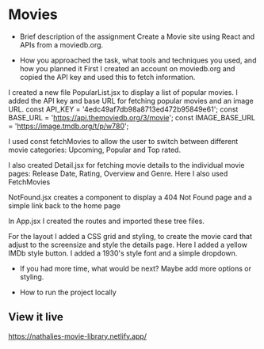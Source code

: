 # Movies

- Brief description of the assignment
Create a Movie site using React and APIs from a moviedb.org. 

- How you approached the task, what tools and techniques you used, and how you planned it
First I created an account on moviedb.org and copied the API key and used this to fetch information. 

I created a new file PopularList.jsx to display a list of popular movies. I added the API key and base URL for fetching popular movies and an image URL. 
const API_KEY = '4edc49af7db98a8713ed472b95849e61';
const BASE_URL = 'https://api.themoviedb.org/3/movie';
const IMAGE_BASE_URL = 'https://image.tmdb.org/t/p/w780';

I used const fetchMovies to allow the user to switch between different movie categories: Upcoming, Popular and Top rated. 

I also created Detail.jsx for fetching movie details to the individual movie pages: Release Date, Rating, Overview and Genre. Here I also used FetchMovies

NotFound.jsx creates a component to display a 404 Not Found page and a simple link back to the home page

In App.jsx I created the routes and imported these tree files. 

For the layout I added a CSS grid and styling, to create the movie card that adjust to the screensize and style the details page. Here I added a yellow IMDb style button. I added a 1930's style font and a simple dropdown. 

- If you had more time, what would be next?
Maybe add more options or styling. 

- How to run the project locally

## View it live
https://nathalies-movie-library.netlify.app/

